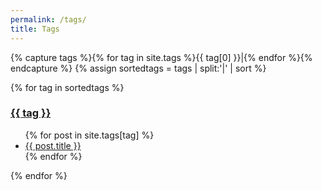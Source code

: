 ```yaml
---
permalink: /tags/
title: Tags
---
```


{% capture tags %}{% for tag in site.tags %}{{ tag[0] }}|{% endfor %}{% endcapture %}
{% assign sortedtags = tags | split:'|' | sort %}

{% for tag in sortedtags %}
<a name="{{ tag }}"></a>
<h3><a href="/tags/{{ tag }}/">{{ tag }}</a></h3> 
<ul>
    {% for post in site.tags[tag] %}
      <li><a href="{{ post.url }}">{{ post.title }}</a></li>
    {% endfor %}
</ul>
{% endfor %}
